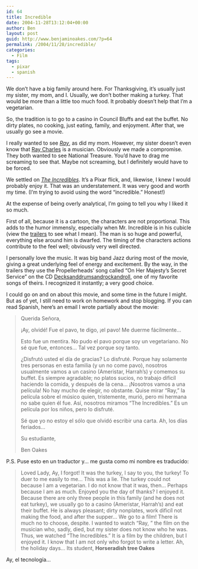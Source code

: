 ```yaml
---
id: 64
title: Incredible
date: 2004-11-28T13:12:04+00:00
author: Ben
layout: post
guid: http://www.benjaminoakes.com/?p=64
permalink: /2004/11/28/incredible/
categories:
  - Film
tags:
  - pixar
  - spanish
---
```

We don&#8217;t have a big family around here. For Thanksgiving, it&#8217;s usually just my sister, my mom, and I. Usually, we don&#8217;t bother making a turkey. That would be more than a little too much food. It probably doesn&#8217;t help that I&#8217;m a vegetarian. 

So, the tradition is to go to a casino in Council Bluffs and eat the buffet. No dirty plates, no cooking, just eating, family, and enjoyment. After that, we usually go see a movie. 

I really wanted to see <cite><a href="http://www.apple.com/trailers/universal/ray/">Ray</a></cite>, as did my mom. However, my sister doesn&#8217;t even know that [Ray Charles](http://en.wikipedia.org/wiki/Ray_Charles) is a musician. Obviously we made a compromise. They both wanted to see National Treasure. You&#8217;d have to drag me screaming to see that. Maybe not screaming, but I definitely would have to be forced. 

We settled on <cite><a href="http://www.apple.com/trailers/disney/the_incredibles/">The Incredibles</a></cite>. It&#8217;s a Pixar flick, and, likewise, I knew I would probably enjoy it. That was an understatement. It was very good and worth my time. (I&#8217;m trying to avoid using the word &#8220;incredible.&#8221; Honest!) 

At the expense of being overly analytical, I&#8217;m going to tell you why I liked it so much. 

First of all, because it is a cartoon, the characters are not proportional. This adds to the humor immensly, especially when Mr. Incredible is in his cubicle (view the [trailers](http://www.apple.com/trailers/disney/the_incredibles/) to see what I mean). The man is so huge and powerful, everything else around him is dwarfed. The timing of the characters actions contribute to the feel well; obviously very well directed. 

I personally love the music. It was big band Jazz during most of the movie, giving a great underlying feel of energy and excitement. By the way, in the trailers they use the Propellerheads&#8217; song called &#8220;<a name="disc_1">On Her Majesty&#8217;s Secret Service&#8221; on the CD </a>[Decksanddrumsandrockandroll](http://www.amazon.com/exec/obidos/ASIN/B000006BZ5/qid=1101666727/sr=2-1/ref=pd_ka_b_2_1/102-2934666-0781714), one of my favorite songs of theirs. I recognized it instantly; a very good choice. 

I could go on and on about this movie, and some time in the future I might. But as of yet, I still need to work on homework and stop blogging. If you can read Spanish, here&#8217;s an email I wrote partially about the movie: 

> Querida Señora, 
> 
> ¡Ay, olvidé! Fue el pavo, te digo, ¡el pavo! Me duerme fácilmente... 
> 
> Esto fue un mentira. No pudo el pavo porque soy un vegetariano. No sé que fue, entonces... Tal vez porque soy tanto. 
> 
> ¿Disfrutó usted el día de gracias? Lo disfruté. Porque hay solamente tres personas en esta familia (y un no come pavo), nosotros usualmente vamos a un casino (Ameristar, Harrah&#8217;s) y comemos su buffet. Es siempre agradable; no platos sucios, no trabajo dificíl haciendo la comida, y después de la cena... ¡Nosotros vamos a una película! No hay mucho de elegir, no obstante. Quise mirar &#8220;Ray,&#8221; la película sobre el músico quien, tristemente, murió, pero mi hermana no sabe quien él fue. Así, nosotros miramos &#8220;The Incredibles.&#8221; Es un película por los niños, pero lo disfruté. 
> 
> Sé que yo no estoy el sólo que olvidó escribir una carta. Ah, los días feriados... 
> 
> Su estudiante, 
> 
> Ben Oakes 

P.S. Puse esto en un traductor y... me gusta como mi nombre es traducido: 

<blockquote cite="http://babelfish.yahoo.com/">
  <p>
    Loved Lady, Ay, I forgot! It was the turkey, I say to you, the turkey! To duer to me easily to me... This was a lie. The turkey could not because I am a vegetarian. I do not know that it was, then... Perhaps because I am as much. Enjoyed you the day of thanks? I enjoyed it. Because there are only three people in this family (and he does not eat turkey), we usually go to a casino (Ameristar, Harrah&#8217;s) and eat their buffet. He is always pleasant; dirty nonplates, work dificíl not making the food, and after the supper... We go to a film! There is much no to choose, despite. I wanted to watch &#8220;Ray, &#8221; the film on the musician who, sadly, died, but my sister does not know who he was. Thus, we watched &#8220;The Incredibles.&#8221; It is a film by the children, but I enjoyed it. I know that I am not only who forgot to write a letter. Ah, the holiday days... Its student, <strong>Horseradish tree Oakes</strong>
  </p>
</blockquote>

Ay, el tecnología...